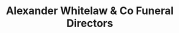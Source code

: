 ---
title: "Alexander Whitelaw & Co Funeral Directors"
url: /airdrie/alexander-whitelaw-and-co-funeral-directors/
shop: funeral directors
---